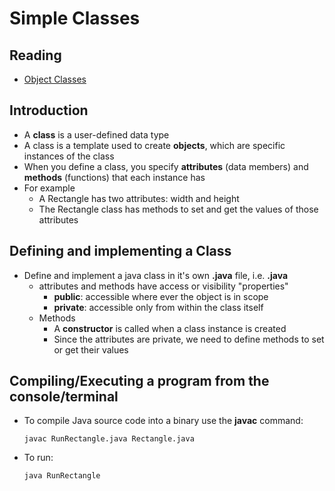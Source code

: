 # Simple Classes

## Reading

- [Object Classes](https://www.tutorialspoint.com/java/java_object_classes.htm)

## Introduction

- A **class** is a user-defined data type
- A class is a template used to create **objects**, which are specific instances of the class
- When you define a class, you specify **attributes** (data members) and **methods** (functions) that each instance has
- For example
    - A Rectangle has two attributes: width and height
    - The Rectangle class has methods to set and get the values of those attributes

## Defining and implementing a Class
- Define and implement a java class in it's own **.java** file, i.e. **<Classname>.java**
    - attributes and methods have access or visibility "properties"
        - **public**: accessible where ever the object is in scope
        - **private**: accessible only from within the class itself
    - Methods
        - A **constructor** is called when a class instance is created
        - Since the attributes are private, we need to define methods to set or get their values

## Compiling/Executing a program from the console/terminal
- To compile Java source code into a binary use the **javac** command:
    
    ```
    javac RunRectangle.java Rectangle.java
    ```

- To run:
    
    ```
    java RunRectangle
    ```